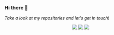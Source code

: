 ### Hi there 👋

<!--
**Seyma-de/Seyma-de** is a ✨ _special_ ✨ repository because its `README.md` (this file) appears on your GitHub profile.

Here are some ideas to get you started:

- 🔭 I’m currently working on ...
- 🌱 I’m currently learning ...
- 👯 I’m looking to collaborate on ...
- 🤔 I’m looking for help with ...
- 💬 Ask me about ...
- 📫 How to reach me: ...
- 😄 Pronouns: ...
- ⚡ Fun fact: ...
--><p align="center">

<i>Take a look at my repositories and let's get in touch!</i>

<p align="center">
  <a href= "https://github.com/Seyma-de">
    <img src="https://img.icons8.com/material-outlined/30/689d6a/source-code.png"/>
  </a>
  <a href= "https://www.linkedin.com/in/seyma-betul-12b34a288/">
    <img src="https://img.icons8.com/material-outlined/30/689d6a/linkedin.png"/>
  </a>
 

  
 
 
 
  <a href="mailto:betul.cagil.krdmn@gmail.com">
    <img src="https://img.icons8.com/ios-glyphs/30/689d6a/physics.png"/>
  </a>
 

</p>
